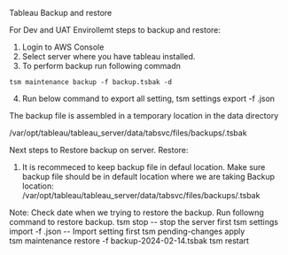Tableau Backup and restore 
  
  For Dev and UAT Envirollemt steps to backup and restore:
  1. Login to AWS Console
  2. Select server where you have tableau installed. 
  3. To perform backup run following commadn
  
    tsm maintenance backup -f backup.tsbak -d
  4. Run below command to export all setting, 
  tsm settings export -f <filename>.json 
  
  The backup file is assembled in a temporary location in the data directory
   
  /var/opt/tableau/tableau_server/data/tabsvc/files/backups/<filename>.tsbak
  
  
   Next steps to Restore backup on server. 
   Restore:
   1. It is recommeced to keep backup file in defaul location. 
   Make sure backup file should be in default location where we are taking Backup
   location: /var/opt/tableau/tableau_server/data/tabsvc/files/backups/<filename>.tsbak
   
   Note: Check date when we trying to restore the backup. 
   Run followng command to restore backup. 
   tsm stop  -- stop the server first 
   tsm settings import -f <filename>.json -- Import setting first
   tsm pending-changes apply   
   tsm maintenance restore -f backup-2024-02-14.tsbak
   tsm restart 
